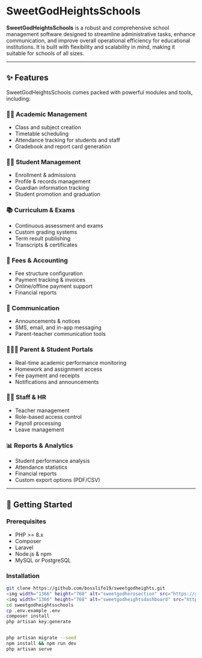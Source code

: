 # SweetGodHeightsSchools

**SweetGodHeightsSchools** is a robust and comprehensive school management software designed to streamline administrative tasks, enhance communication, and improve overall operational efficiency for educational institutions. It is built with flexibility and scalability in mind, making it suitable for schools of all sizes.

---

## ✨ Features

SweetGodHeightsSchools comes packed with powerful modules and tools, including:

### 🧑‍🏫 Academic Management
- Class and subject creation
- Timetable scheduling
- Attendance tracking for students and staff
- Gradebook and report card generation

### 🧑‍🎓 Student Management
- Enrollment & admissions
- Profile & records management
- Guardian information tracking
- Student promotion and graduation

### 📚 Curriculum & Exams
- Continuous assessment and exams
- Custom grading systems
- Term result publishing
- Transcripts & certificates

### 💸 Fees & Accounting
- Fee structure configuration
- Payment tracking & invoices
- Online/offline payment support
- Financial reports

### 📣 Communication
- Announcements & notices
- SMS, email, and in-app messaging
- Parent-teacher communication tools

### 👨‍👩‍👧 Parent & Student Portals
- Real-time academic performance monitoring
- Homework and assignment access
- Fee payment and receipts
- Notifications and announcements

### 👨‍🏫 Staff & HR
- Teacher management
- Role-based access control
- Payroll processing
- Leave management

### 📊 Reports & Analytics
- Student performance analysis
- Attendance statistics
- Financial reports
- Custom export options (PDF/CSV)

---

## 🚀 Getting Started

### Prerequisites

- PHP >= 8.x
- Composer
- Laravel
- Node.js & npm
- MySQL or PostgreSQL

### Installation

```bash
git clone https://github.com/bosslife19/sweetgodheights.git
<img width="1366" height="768" alt="sweetgodherosection" src="https://github.com/user-attachments/assets/9ee4b61a-5db4-4d83-a5fd-72cf4a78c7d6" />
<img width="1366" height="768" alt="sweetgodheightsdashboard" src="https://github.com/user-attachments/assets/34c93446-4ac0-40a1-841f-463cf58a2024" />
cd sweetgodheightsschools
cp .env.example .env
composer install
php artisan key:generate


php artisan migrate --seed
npm install && npm run dev
php artisan serve
